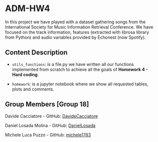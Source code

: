 # ADM-HW4
In this project we have played with a dataset gathering songs from the International Society for Music Information Retrieval Conference. We have focused on the track information, features (extracted with librosa library from Python) and audio variables provided by Echonest (now Spotify).

## Content Description

- `utils_functions`: is a file.py we have written all our functions implemented from scratch to achieve all the goals of **Homework 4 - Hard coding**.

- `homework`: is a jupyter notebook where we show all requested tables, plots and comments. 

 ## Group Members [Group 18]
 Davide Cacciatore - GitHub: [DavideCacciatore](https://github.com/DavideCacciatore)
 
 Daniel Losada Molina - GitHub: [DanielLosada](https://github.com/DanielLosada) 
 
 Michele Luca Puzzo - GitHub: [michele1783](https://github.com/michele1783) 
 

